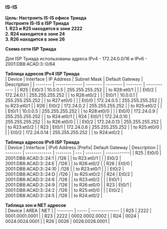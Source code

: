 ### IS-IS
**Цель: Настроить IS-IS офисе Триада**  
**Настроите IS-IS в ISP Триада**  
**1. R23 и R25 находятся в зоне 2222**  
**2. R24 находится в зоне 24**  
**3. R26 находится в зоне 26**  

**Схема сети ISP Триада**  
![]()  

Для ISP Триада использованы адреса IPv4 - 172.24.0.0/16 и IPv6 - 2001:DB8:ACAD:3::0/64  

**Таблица адресов IPv4 ISP Триада**  
| Device   | Interface     | IP Address  | Subnet Mask | Default Gateway | Description  |
| -------- | ------------- | --------    | --------    | --------        | ------------ |
| R25      | Et0/3         | 10.0.0.5    | 255.255.255.252 |             | to R28:et0/1 |
|          | Et0/2         | 172.24.0.1  | 255.255.255.252 |             | to R26:et0/2 |
|          | Et0/1         | 10.0.0.1    | 255.255.255.252 |             | to R27:et0/0 |
|          | Et0/0         | 172.24.0.5  | 255.255.255.252 |             | to R23:et0/1 |
| R26      | Et0/2         | 172.24.0.2  | 255.255.255.252 |             | to R25:et0/2 |
|          | Et0/1         | 10.0.0.5    | 255.255.255.252 |             | to R28:et0/0 |
|          | Et0/0         | 172.24.0.9  | 255.255.255.252 |             | to R24:et0/1 |
| R24      | Et0/1         | 172.24.0.10 | 255.255.255.252 |             | to R26:et0/0 |
|          | Et0/2         | 172.24.0.13 | 255.255.255.252 |             | to R23:et0/2 | 
| R23      | Et0/1         | 172.24.0.6  | 255.255.255.252 |             | to R25:et0/0 |
|          | Et0/2         | 172.24.0.14 | 255.255.255.252 |             | to R24:et0/2 | 

**Таблица адресов IPv6 ISP Триада**  
| Device   | Interface     |  IPv6 Address          |Prefix| Default Gateway        |  Description | 
| -------- | ------------- |   --------             | ---  | --------               |  ------------|
| R25      | Et0/0         | 2001:DB8:ACAD:3::24:1  | /126 |                        | to R23:et0/1 |
|          | Et0/2         | 2001:DB8:ACAD:3::24:E  | /126 |                        | to R26:et0/2 |
| R26      | Et0/0         | 2001:DB8:ACAD:3::24:10 | /126 |                        | to R23:et0/1 |
|          | Et0/2         | 2001:DB8:ACAD:3::24:D  | /126 |                        | to R25:et0/2 |
| R24      | Et0/2         | 2001:DB8:ACAD:3::24:6  | /126 |                        | to R23:et0/2 |
|          | Et0/1         | 2001:DB8:ACAD:3::24:9  | /126 |                        | to R26:et0/0 |
| R23      | Et0/1         | 2001:DB8:ACAD:3::24:2  | /126 |                        | to R25:et0/0 |
|          | Et0/2         | 2001:DB8:ACAD:3::24:5  | /126 |                        | to R24:et0/2 |

**Таблица зон и NET адресов**  
| Device   | AREA  | NET            |
| -------- | ----- | -------------- |
| R25      | 2222  | 0001.0001.0001 |
| R23      | 2222  | 0002.0002.0002 |
| R24      | 0024  | 0024.0024.0001 |
| R26      | 0026  | 0026.0026.0001 |
